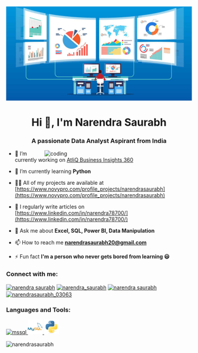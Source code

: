 ![logo](https://github.com/NarendraSaurabh/NarendraSaurabh/blob/main/Banner%20JPG.jpg)

<h1 align="center">Hi 👋, I'm Narendra Saurabh</h1>
<h3 align="center">A passionate Data Analyst Aspirant from India</h3>

<img align="right" alt="coding" width="400" src="https://imarticus.org/blog/wp-content/uploads/2019/05/daonline.gif">


- 🔭 I’m currently working on [AtliQ Business Insights 360](https://www.linkedin.com/posts/narendra78700_dataanalytics-businessinsights360-codebasics-activity-7184981406849069057-u64m?utm_source=share&utm_medium=member_desktop)

- 🌱 I’m currently learning **Python**

- 👨‍💻 All of my projects are available at [https://www.novypro.com/profile_projects/narendrasaurabh](https://www.novypro.com/profile_projects/narendrasaurabh)

- 📝 I regularly write articles on [https://www.linkedin.com/in/narendra78700/](https://www.linkedin.com/in/narendra78700/)

- 💬 Ask me about **Excel, SQL, Power BI, Data Manipulation**

- 📫 How to reach me **narendrasaurabh20@gmail.com**

- ⚡ Fun fact **I'm a person who never gets bored from learning 😃**

<h3 align="left">Connect with me:</h3>
<p align="left">
<a href="https://linkedin.com/in/narendra saurabh" target="blank"><img align="center" src="https://raw.githubusercontent.com/rahuldkjain/github-profile-readme-generator/master/src/images/icons/Social/linked-in-alt.svg" alt="narendra saurabh" height="30" width="40" /></a>
<a href="https://instagram.com/narendra_saurabh" target="blank"><img align="center" src="https://raw.githubusercontent.com/rahuldkjain/github-profile-readme-generator/master/src/images/icons/Social/instagram.svg" alt="narendra_saurabh" height="30" width="40" /></a>
<a href="https://www.hackerrank.com/narendra saurabh" target="blank"><img align="center" src="https://raw.githubusercontent.com/rahuldkjain/github-profile-readme-generator/master/src/images/icons/Social/hackerrank.svg" alt="narendra saurabh" height="30" width="40" /></a>
<a href="https://discord.gg/narendrasaurabh_03063" target="blank"><img align="center" src="https://raw.githubusercontent.com/rahuldkjain/github-profile-readme-generator/master/src/images/icons/Social/discord.svg" alt="narendrasaurabh_03063" height="30" width="40" /></a>
</p>

<h3 align="left">Languages and Tools:</h3>
<p align="left"> <a href="https://www.microsoft.com/en-us/sql-server" target="_blank" rel="noreferrer"> <img src="https://www.svgrepo.com/show/303229/microsoft-sql-server-logo.svg" alt="mssql" width="40" height="40"/> </a> <a href="https://www.mysql.com/" target="_blank" rel="noreferrer"> <img src="https://raw.githubusercontent.com/devicons/devicon/master/icons/mysql/mysql-original-wordmark.svg" alt="mysql" width="40" height="40"/> </a> <a href="https://www.python.org" target="_blank" rel="noreferrer"> <img src="https://raw.githubusercontent.com/devicons/devicon/master/icons/python/python-original.svg" alt="python" width="40" height="40"/> </a> </p>

<p><img align="center" src="https://github-readme-stats.vercel.app/api/top-langs?username=narendrasaurabh&show_icons=true&locale=en&layout=compact" alt="narendrasaurabh" /></p>
